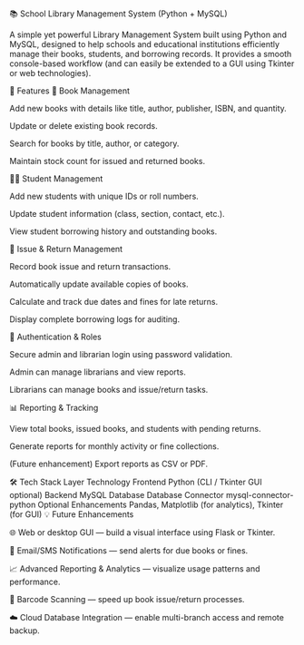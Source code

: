📚 School Library Management System (Python + MySQL)

A simple yet powerful Library Management System built using Python and MySQL, designed to help schools and educational institutions efficiently manage their books, students, and borrowing records.
It provides a smooth console-based workflow (and can easily be extended to a GUI using Tkinter or web technologies).

🚀 Features
📘 Book Management

Add new books with details like title, author, publisher, ISBN, and quantity.

Update or delete existing book records.

Search for books by title, author, or category.

Maintain stock count for issued and returned books.

🧑‍🎓 Student Management

Add new students with unique IDs or roll numbers.

Update student information (class, section, contact, etc.).

View student borrowing history and outstanding books.

🔄 Issue & Return Management

Record book issue and return transactions.

Automatically update available copies of books.

Calculate and track due dates and fines for late returns.

Display complete borrowing logs for auditing.

🔐 Authentication & Roles

Secure admin and librarian login using password validation.

Admin can manage librarians and view reports.

Librarians can manage books and issue/return tasks.

📊 Reporting & Tracking

View total books, issued books, and students with pending returns.

Generate reports for monthly activity or fine collections.

(Future enhancement) Export reports as CSV or PDF.

🛠 Tech Stack
Layer	       Technology
Frontend	   Python (CLI / Tkinter GUI optional)
Backend	       MySQL Database
Database       Connector	 mysql-connector-python
Optional       Enhancements	Pandas, Matplotlib (for analytics), Tkinter (for GUI)
💡 Future Enhancements

🌐 Web or desktop GUI — build a visual interface using Flask or Tkinter.

📧 Email/SMS Notifications — send alerts for due books or fines.

📈 Advanced Reporting & Analytics — visualize usage patterns and performance.

🧮 Barcode Scanning — speed up book issue/return processes.

☁️ Cloud Database Integration — enable multi-branch access and remote backup.





